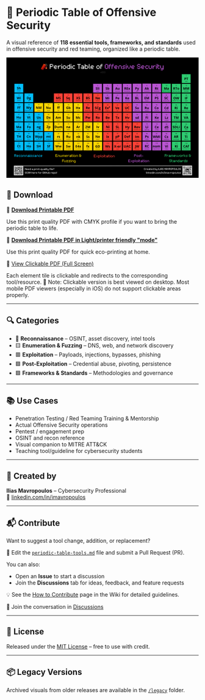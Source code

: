 # 🧨 Periodic Table of Offensive Security

A visual reference of **118 essential tools, frameworks, and standards** used in offensive security and red teaming, organized like a periodic table.

![Periodic Table of Offensive Security](./periodic_table_offsec.png)

## 📄 Download

🎯 **[Download Printable PDF](./periodic_table_offsec_print.pdf)**

Use this print quality PDF with CMYK profile if you want to bring the periodic table to life.

🎯 **[Download Printable PDF in Light/printer friendly "mode"](./periodic_table_offsec_print_white.pdf)**

Use this print quality PDF for quick eco-printing at home. 

🔗 [View Clickable PDF (Full Screen)](https://straw-hat-hacks.github.io/periodic-table-offensive-security/clickable.html)

Each element tile is clickable and redirects to the corresponding tool/resource.
🔹 Note: Clickable version is best viewed on desktop. Most mobile PDF viewers (especially in iOS) do not support clickable areas properly.

---

## 🔍 Categories

- 🔷 **Reconnaissance** – OSINT, asset discovery, intel tools
- 🟨 **Enumeration & Fuzzing** – DNS, web, and network discovery
- 🟥 **Exploitation** – Payloads, injections, bypasses, phishing
- 🟪 **Post-Exploitation** – Credential abuse, pivoting, persistence
- 🟩 **Frameworks & Standards** – Methodologies and governance

---

## 📚 Use Cases

- Penetration Testing / Red Teaming Training & Mentorship
- Actual Offensive Security operations
- Pentest / engagement prep  
- OSINT and recon reference  
- Visual companion to MITRE ATT&CK  
- Teaching tool/guideline for cybersecurity students

---

## 🧠 Created by

**Ilias Mavropoulos** – Cybersecurity Professional  
🔗 [linkedin.com/in/imavropoulos](https://linkedin.com/in/imavropoulos)

---

## 📬 Contribute

Want to suggest a tool change, addition, or replacement?

📝 Edit the [`periodic-table-tools.md`](./periodic-table-tools.md) file and submit a Pull Request (PR).

You can also:
- Open an **Issue** to start a discussion
- Join the **Discussions** tab for ideas, feedback, and feature requests

💡 See the [How to Contribute](https://github.com/Straw-Hat-Hacks/periodic-table-offensive-security/wiki/How-to-Contribute) page in the Wiki for detailed guidelines.

💬 Join the conversation in [Discussions](https://github.com/Straw-Hat-Hacks/periodic-table-offensive-security/discussions)

---

## 📜 License

Released under the [MIT License](./LICENSE) – free to use with credit.

---

## 📦 Legacy Versions

Archived visuals from older releases are available in the [`/legacy`](./legacy) folder.

